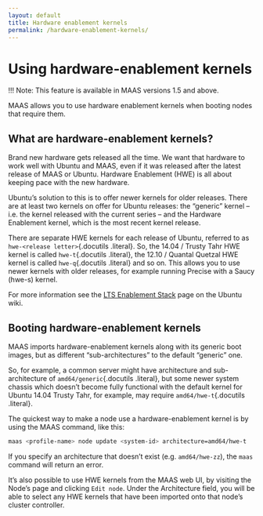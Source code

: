 ```yaml
---
layout: default
title: Hardware enablement kernels
permalink: /hardware-enablement-kernels/
---
```

# Using hardware-enablement kernels


!!! Note: This feature is available in MAAS versions 1.5 and above.

MAAS allows you to use hardware enablement kernels when booting nodes
that require them.

## What are hardware-enablement kernels?

Brand new hardware gets released all the time. We want that hardware to
work well with Ubuntu and MAAS, even if it was released after the latest
release of MAAS or Ubuntu. Hardware Enablement (HWE) is all about
keeping pace with the new hardware.

Ubuntu’s solution to this is to offer newer kernels for older releases.
There are at least two kernels on offer for Ubuntu releases: the
“generic” kernel – i.e. the kernel released with the current series –
and the Hardware Enablement kernel, which is the most recent kernel
release.

There are separate HWE kernels for each release of Ubuntu, referred to
as `hwe-<release letter>`{.docutils .literal}. So, the 14.04 / Trusty
Tahr HWE kernel is called `hwe-t`{.docutils .literal}, the 12.10 /
Quantal Quetzal HWE kernel is called `hwe-q`{.docutils .literal} and so
on. This allows you to use newer kernels with older releases, for
example running Precise with a Saucy (hwe-s) kernel.

For more information see the [LTS Enablement
Stack](https://wiki.ubuntu.com/Kernel/LTSEnablementStack) page on the
Ubuntu wiki.

## Booting hardware-enablement kernels

MAAS imports hardware-enablement kernels along with its generic boot
images, but as different “sub-architectures” to the default “generic”
one.

So, for example, a common server might have architecture and
sub-architecture of `amd64/generic`{.docutils .literal}, but some newer
system chassis which doesn’t become fully functional with the default
kernel for Ubuntu 14.04 Trusty Tahr, for example, may require
`amd64/hwe-t`{.docutils .literal}.

The quickest way to make a node use a hardware-enablement kernel is by
using the MAAS command, like this:

```bash
maas <profile-name> node update <system-id> architecture=amd64/hwe-t
```

If you specify an architecture that doesn’t exist (e.g.
`amd64/hwe-zz`), the `maas`
command will return an error.

It’s also possible to use HWE kernels from the MAAS web UI, by visiting
the Node’s page and clicking `Edit node`. Under the
Architecture field, you will be able to select any HWE kernels that have
been imported onto that node’s cluster controller.

